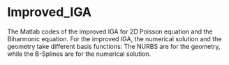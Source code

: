 # Improved_IGA

The Matlab codes of the improved IGA for 2D Poisson equation and the Biharmonic equation.
For the improved IGA, the numerical solution and the geometry take different basis functions:
The NURBS are for the geometry, while the B-Splines are for the numerical solution.
